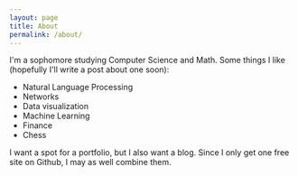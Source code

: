 ```yaml
---
layout: page
title: About
permalink: /about/
---
```


I'm a sophomore studying Computer Science and Math. Some things I like (hopefully I'll write a post about one soon):

* Natural Language Processing
* Networks
* Data visualization
* Machine Learning
* Finance
* Chess

I want a spot for a portfolio, but I also want a blog. Since I only get one free site on Github, I may as well combine them.

<!-- This is the base Jekyll theme. You can find out more info about customizing your Jekyll theme, as well as basic Jekyll usage documentation at [jekyllrb.com](https://jekyllrb.com/)

You can find the source code for Minima at GitHub:
[jekyll][jekyll-organization] /
[minima](https://github.com/jekyll/minima)

You can find the source code for Jekyll at GitHub:
[jekyll][jekyll-organization] /
[jekyll](https://github.com/jekyll/jekyll) -->


[jekyll-organization]: https://github.com/jekyll
